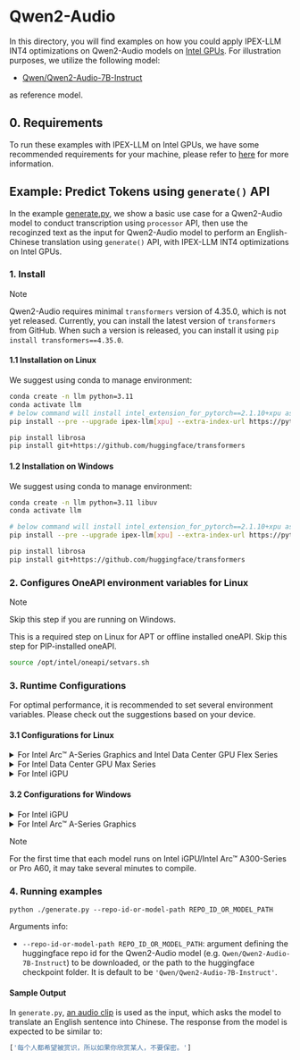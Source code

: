 # Qwen2-Audio
In this directory, you will find examples on how you could apply IPEX-LLM INT4 optimizations on Qwen2-Audio models on [Intel GPUs](../../../README.md). For illustration purposes, we utilize the following model: 
- [Qwen/Qwen2-Audio-7B-Instruct](https://huggingface.co/Qwen/Qwen2-Audio-7B-Instruct)

as reference model.

## 0. Requirements
To run these examples with IPEX-LLM on Intel GPUs, we have some recommended requirements for your machine, please refer to [here](../../../README.md#requirements) for more information.


## Example: Predict Tokens using `generate()` API
In the example [generate.py](./generate.py), we show a basic use case for a Qwen2-Audio model to conduct transcription using `processor` API, then use the recoginzed text as the input for Qwen2-Audio model to perform an English-Chinese translation using `generate()` API, with IPEX-LLM INT4 optimizations on Intel GPUs.
### 1. Install

> [!NOTE]
> Qwen2-Audio requires minimal `transformers` version of 4.35.0, which is not yet released. Currently, you can install the latest version of `transformers` from GitHub. When such a version is released, you can install it using `pip install transformers==4.35.0`.

#### 1.1 Installation on Linux
We suggest using conda to manage environment:
```bash
conda create -n llm python=3.11
conda activate llm
# below command will install intel_extension_for_pytorch==2.1.10+xpu as default
pip install --pre --upgrade ipex-llm[xpu] --extra-index-url https://pytorch-extension.intel.com/release-whl/stable/xpu/us/

pip install librosa
pip install git+https://github.com/huggingface/transformers
```

#### 1.2 Installation on Windows
We suggest using conda to manage environment:
```bash
conda create -n llm python=3.11 libuv
conda activate llm

# below command will install intel_extension_for_pytorch==2.1.10+xpu as default
pip install --pre --upgrade ipex-llm[xpu] --extra-index-url https://pytorch-extension.intel.com/release-whl/stable/xpu/us/

pip install librosa
pip install git+https://github.com/huggingface/transformers
```

### 2. Configures OneAPI environment variables for Linux

> [!NOTE]
> Skip this step if you are running on Windows.

This is a required step on Linux for APT or offline installed oneAPI. Skip this step for PIP-installed oneAPI.

```bash
source /opt/intel/oneapi/setvars.sh
```

### 3. Runtime Configurations
For optimal performance, it is recommended to set several environment variables. Please check out the suggestions based on your device.
#### 3.1 Configurations for Linux
<details>

<summary>For Intel Arc™ A-Series Graphics and Intel Data Center GPU Flex Series</summary>

```bash
export USE_XETLA=OFF
export SYCL_PI_LEVEL_ZERO_USE_IMMEDIATE_COMMANDLISTS=1
export SYCL_CACHE_PERSISTENT=1
```

</details>

<details>

<summary>For Intel Data Center GPU Max Series</summary>

```bash
export LD_PRELOAD=${LD_PRELOAD}:${CONDA_PREFIX}/lib/libtcmalloc.so
export SYCL_PI_LEVEL_ZERO_USE_IMMEDIATE_COMMANDLISTS=1
export SYCL_CACHE_PERSISTENT=1
export ENABLE_SDP_FUSION=1
```
> Note: Please note that `libtcmalloc.so` can be installed by `conda install -c conda-forge -y gperftools=2.10`.
</details>

<details>

<summary>For Intel iGPU</summary>

```bash
export SYCL_CACHE_PERSISTENT=1
export BIGDL_LLM_XMX_DISABLED=1
```

</details>

#### 3.2 Configurations for Windows
<details>

<summary>For Intel iGPU</summary>

```cmd
set SYCL_CACHE_PERSISTENT=1
set BIGDL_LLM_XMX_DISABLED=1
```

</details>

<details>

<summary>For Intel Arc™ A-Series Graphics</summary>

```cmd
set SYCL_CACHE_PERSISTENT=1
```

</details>

> [!NOTE]
> For the first time that each model runs on Intel iGPU/Intel Arc™ A300-Series or Pro A60, it may take several minutes to compile.
### 4. Running examples

```
python ./generate.py --repo-id-or-model-path REPO_ID_OR_MODEL_PATH
```

Arguments info:
- `--repo-id-or-model-path REPO_ID_OR_MODEL_PATH`: argument defining the huggingface repo id for the Qwen2-Audio model (e.g. `Qwen/Qwen2-Audio-7B-Instruct`) to be downloaded, or the path to the huggingface checkpoint folder. It is default to be `'Qwen/Qwen2-Audio-7B-Instruct'`.

#### Sample Output
In `generate.py`, [an audio clip](https://qianwen-res.oss-cn-beijing.aliyuncs.com/Qwen2-Audio/audio/translate_to_chinese.wav) is used as the input, which asks the model to translate an English sentence into Chinese. The response from the model is expected to be similar to:
```bash
['每个人都希望被赏识，所以如果你欣赏某人，不要保密。']
```

